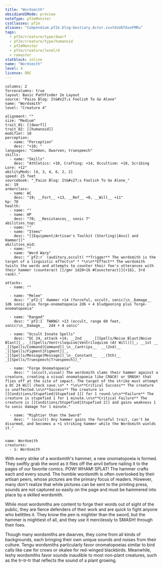 ```yaml
---
title: "Wordsmith"
obsidianUIMode: preview
noteType: pf2eMonster
cssClasses: pf2e
aliases: "Compendium.pf2e.blog-bestiary.Actor.zvxYdvU6TAxoFMRu" 
tags:
  - pf2e/creature/type/dwarf
  - pf2e/creature/type/humanoid
  - pf2eMonster
  - pf2e/creature/level/4
  - remaster
statblock: inline
name: "Wordsmith"
level: 4
license: ORC
---
```


```statblock
columns: 2
forcecolumns: true
layout: Basic Pathfinder 2e Layout
source: "Paizo Blog: It&#x27;s Foolish To Go Alone"
name: "Wordsmith"
level: "Creature 4"

alignment: ""
size: "Medium"
trait_01: [[dwarf]]
trait_02: [[humanoid]]
modifier: 10
perception:
  - name: "Perception"
    desc: "+10; "
languages: "Common, Dwarven; truespeech"
skills:
  - name: "Skills"
    desc: "Athletics: +10, Crafting: +14, Occultism: +10, Scribing Lore: +12"
abilityMods: [4, 3, 4, 6, 2, 2]
speed: 25 feet
sourcebook: "_Paizo Blog: It&#x27;s Foolish To Go Alone_"
ac: 19
armorclass:
  - name: AC
    desc: "19; __Fort__ +13, __Ref__ +8, __Will__ +11"
hp: 70
health:
  - name: ""
  - name: HP
    desc: "70; __Resistances__ sonic 7"
abilities_top:
  - name: ""
  - name: "Items"
    desc: "[[Equipment/Artisan's Toolkit (Sterling)|Anvil and Hammer]]"
abilities_mid:
  - name: ""
  - name: "Word Warp"
    desc: "`pf2:r` (auditory,occult) **Trigger** The wordsmith is the target of a linguistic effect\n* * *\n\n**Effect** The wordsmith twists the words and attempts to counter their foe's utterances with their hammer (counteract [[/gmr 1d20+16 #Councteract]]{+16}, 3rd rank)."

attacks:
  - name: ""

  - name: "Melee"
    desc: "`pf2:1` Hammer +14 (forceful, occult, sonic)\n__Damage__  1d6 sonic plus forge-onomatopoeia 2d6 + 4 bludgeoning plus forge-onomatopoeia"

  - name: "Ranged"
    desc: "`pf2:1` TWANG! +13 (occult, range 60 feet, sonic)\n__Damage__  2d4 + 4 sonic"

  - name: "Occult Innate Spells"
    desc: "DC 24, attack +14; __2nd __  _[[Spells/Noise Blast|Noise Blast]]_, _[[Spells/Ventriloquism|Ventriloquism (At Will)]]_; __1st __  _[[Spells/Command|Command]]_\n__Cantrips__  __(2nd)__ _[[Spells/Figment|Figment]]_, _[[Spells/Message|Message]]_\n__Constant__  __(5th)__ _[[Spells/Truespeech|Truespeech]]_"

  - name: "Forge Onomatopoeia"
    desc: " (occult,visual) The wordsmith slams their hammer against a creature, creating a visual onomatopoeia like CRACK! or SMASH! that flies off at the site of impact. The target of the strike must attempt a DC 24 Will check save.\n* * *\n\n**Critical Success** The creature is unaffected.\n\n**Success** The creature is [[Conditions/Stupefied|Stupefied 1]] for 1 round.\n\n**Failure** The creature is stupefied 1 for 1 minute.\n\n**Critical Failure** The creature is [[Conditions/Stupefied|Stupefied 2]] and gains weakness 1 to sonic damage for 1 minute."

  - name: "Mightier than the Sword"
    desc: " (occult) Any hammer gains the forceful trait, can't be disarmed, and becomes a +1 striking hammer while the Wordsmith wields it."
 
```

```encounter-table
name: Wordsmith
creatures:
  - 1: Wordsmith
```



With every strike of a wordsmith's hammer, a new onomatopoeia is formed. They swiftly grab the word as it flies off the anvil before nailing it to the pages of our favorite comics. POW! WHAM! SPLAT! The hammer crafts each and every sound. The humble wordsmith is often overlooked by their artisan peers, whose pictures are the primary focus of readers. However, many don't realize that while pictures can be sent to the printing press, sounds are not captured so easily on the page and must be hammered into place by a skilled wordsmith.

While most wordsmiths are content to forge their words out of sight of the public, they are fierce defenders of their work and are quick to fight anyone who belittles it. They know the pen is mightier than the sword, but the hammer is mightiest of all, and they use it mercilessly to SMASH! through their foes.

Though many wordsmiths are dwarves, they come from all kinds of backgrounds, each bringing their own unique sounds and noises from their culture. Tengu wordsmiths particularly favor onomatopoeias similar to bird calls like caw for crows or okalee for red-winged blackbirds. Meanwhile, leshy wordsmiths favor sounds inaudible to most non-plant creatures, such as the tr-tr-tr that reflects the sound of a plant growing.
